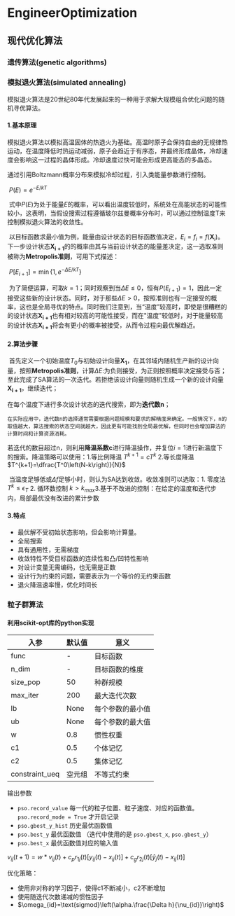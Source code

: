 # EngineerOptimization

## 现代优化算法

### 遗传算法(genetic algorithms)





### 模拟退火算法(simulated annealing)

​		模拟退火算法是20世纪80年代发展起来的一种用于求解大规模组合优化问题的随机寻优算法。

#### 1.基本原理

​		模拟退火算法以模拟高温固体的热退火为基础。高温时原子会保持自由的无规律热运动，在温度降低时热运动减弱，原子会趋近于有序态，并最终形成晶体，冷却速度会影响这一过程的晶体形成。冷却速度过快可能会形成更高能态的多晶态。

​		通过引用Boltzmann概率分布来模拟冷却过程，引入类能量参数进行控制。

​		$P(E) = e^{-E/kT}$	

​		式中$P(E)$为处于能量$E$的概率，可以看出温度较低时，系统处在高能状态的可能性较小，这表明，当假设搜索过程遵循玻尔兹曼概率分布时，可以通过控制温度T来控制模拟退火算法的收敛性。

​		以目标函数求最小值为例，能量由设计状态的目标函数值决定，$E_i=f_i=f\left(\mathbf{X}_i\right)$。下一步设计状态$\mathbf{X_{i+1}}$的的概率由其与当前设计状态的能量差决定，这一选取准则被称为**Metropolis准则**，可用下式描述：

​		$P[E_{i+1}]=\min\left\{1,e^{-\Delta E/kT}\right\}$

​		为了简便运算，可取$k=1$；同时观察到当$\Delta E \leq 0$，恒有$P(E_{i+1})=1$，因此一定接受这些新的设计状态。同时，对于那些$\Delta E > 0$，按照准则也有一定接受的概率，这也是全局寻优的特点。同时我们注意到，当“温度”较高时，即使是很糟糕的的设计状态$\mathbf{X_{i+1}}$也有相对较高的可能性接受，而在"温度"较低时，对于能量较高的设计状态$\mathbf{X_{i+1}}$将会有更小的概率被接受，从而令过程向最优解趋近。

#### 2.算法步骤

​		首先定义一个初始温度$T_0$与初始设计向量$\mathbf{X_{1}}$，在其邻域内随机生产新的设计向量，按照**Metropolis准则**，计算$\Delta E$:为负则接受，为正则按照概率决定接受与否；至此完成了SA算法的一次迭代。若拒绝该设计向量则随机生成一个新的设计向量$\mathbf{X_{i+1}}$，继续迭代；

​		在每个温度下进行多次设计状态的迭代搜索，即为**迭代数n**；

`在实际应用中，迭代数n的选择通常需要根据问题规模和要求的解精度来确定。一般情况下，n的取值越大，算法搜索的状态空间就越大，因此更有可能找到全局最优解，但同时也会增加算法的计算时间和计算资源消耗。`

​		若迭代的数目超过n，则利用**降温系数c**进行降温操作，并复位$i=1$进行新温度下的搜索。降温策略可以使用：1.等比例降温 $T^{k+1}=cT^k$ 	2.等长度降温 $T^{k+1}=\dfrac{T^0\left(N-k\right)}{N}$ 

​		当温度足够低或$\Delta f$足够小时，则认为SA达到收敛。收敛准则可以选取：1. 零度法 $T^k\leq\epsilon_T$	2. 循环数控制 $k > k_{max}$​	3.基于不改进的控制：在给定的温度和迭代步内，局部最优没有改进的累计步数

#### 3.特点

- 最优解不受初始状态影响，但会影响计算量。
- 全局搜索
- 具有通用性，无需梯度
- 收敛特性不受目标函数的连续性和凸/凹特性影响
- 对设计变量无需编码，也无需是正数
- 设计行为约束的问题，需要表示为一个等价的无约束函数
- 退火降温速率慢，优化时间长



### 粒子群算法

#### 利用scikit-opt库的python实现

| 入参           | 默认值 | 意义             |
| -------------- | ------ | ---------------- |
| func           | -      | 目标函数         |
| n_dim          | -      | 目标函数的维度   |
| size_pop       | 50     | 种群规模         |
| max_iter       | 200    | 最大迭代次数     |
| lb             | None   | 每个参数的最小值 |
| ub             | None   | 每个参数的最大值 |
| w              | 0.8    | 惯性权重         |
| c1             | 0.5    | 个体记忆         |
| c2             | 0.5    | 集体记忆         |
| constraint_ueq | 空元组 | 不等式约束       |

输出参数

- `pso.record_value` 每一代的粒子位置、粒子速度、对应的函数值。`pso.record_mode = True` 才开启记录
- `pso.gbest_y_hist` 历史最优函数值
- `pso.best_y` 最优函数值 （迭代中使用的是 `pso.gbest_x`, `pso.gbest_y`）
- `pso.best_x` 最优函数值对应的输入值



$v_{ij}(t + 1) = w * v_{ij}(t) + c_{p}r_{1j}(t)[y_{ij}(t) − x_{ij}(t)]+ c_{g}r_{2j}(t)[\hat{y}_{j}(t) − x_{ij}(t)]$ 	

优化策略：

- 使用非对称的学习因子，使得c1不断减小，c2不断增加
- 使用随迭代次数递减的惯性因子
- $\omega_{id}=\text{sigmod}\left(\alpha.\frac{\Delta h}{\nu_{id}}\right)$



